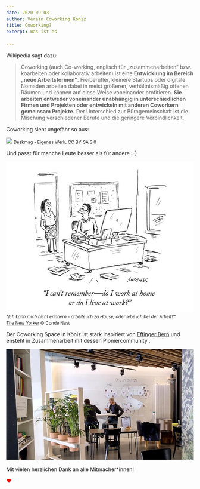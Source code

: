 ```yaml
---
date: 2020-09-03
author: Verein Coworking Köniz
title: Coworking?
excerpt: Was ist es

---
```

Wikipedia sagt dazu:

> Coworking (auch Co-working, englisch für „zusammenarbeiten“ bzw. koarbeiten oder kollaborativ arbeiten) ist eine **Entwicklung im Bereich „neue Arbeitsformen“**. Freiberufler, kleinere Startups oder digitale Nomaden arbeiten dabei in meist größeren, verhältnismäßig offenen Räumen und können auf diese Weise voneinander profitieren. **Sie arbeiten entweder voneinander unabhängig in unterschiedlichen Firmen und Projekten oder entwickeln mit anderen Coworkern gemeinsam Projekte.** Der Unterschied zur Bürogemeinschaft ist die Mischung verschiedener Berufe und die geringere Verbindlichkeit.

Coworking sieht ungefähr so aus:

![](https://upload.wikimedia.org/wikipedia/commons/8/8f/Coworking_Space_in_Berlin.jpg)
<small><a href="https://commons.wikimedia.org/w/index.php?curid=15391953">Deskmag - Eigenes Werk</a>, CC BY-SA 3.0</small>

Und passt für manche Leute besser als für andere :-)

![](/uploads/liveatwork.jpg)
<small><i>"Ich kann mich nicht erinnern - arbeite ich zu Hause, oder lebe ich bei der Arbeit?"</i><br><a href="https://www.newyorker.com/cartoon/a20805">The New Yorker</a> © Condé Nast</i></small>

Der Coworking Space in Köniz ist stark inspiriert von [Effinger Bern](https://effinger.ch) und ensteht in Zusammenarbeit mit dessen Pioniercommunity .

![](/uploads/IMG_20200408_124107.jpg)

Mit vielen herzlichen Dank an alle Mitmacher*innen!

<font color="red">&#9829;</font> 
